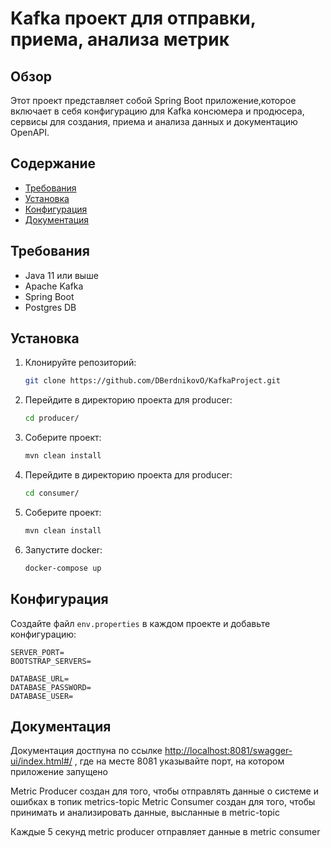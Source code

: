 # Kafka проект для отправки, приема, анализа метрик

## Обзор
Этот проект представляет собой Spring Boot приложение,которое включает в себя конфигурацию для Kafka консюмера и продюсера, сервисы для создания, приема и анализа данных и документацию OpenAPI.
## Содержание
- [Требования](#требования)
- [Установка](#установка)
- [Конфигурация](#конфигурация)
- [Документация](#документация)

## Требования
- Java 11 или выше
- Apache Kafka
- Spring Boot
- Postgres DB

## Установка
1. Клонируйте репозиторий:
    ```sh
    git clone https://github.com/DBerdnikovO/KafkaProject.git
    ```
2. Перейдите в директорию проекта для producer:
    ```sh
    cd producer/
    ```
3. Соберите проект:
    ```sh
    mvn clean install
    ```
4. Перейдите в директорию проекта для producer:
    ```sh
    cd consumer/
    ```
5. Соберите проект:
    ```sh
    mvn clean install
    ```
5. Запустите docker:
    ```sh
    docker-compose up
    ```

## Конфигурация
Создайте файл `env.properties` в каждом проекте и добавьте конфигурацию:

```properties
SERVER_PORT=
BOOTSTRAP_SERVERS=

DATABASE_URL=
DATABASE_PASSWORD=
DATABASE_USER=
```

## Документация
Документация достпуна по ссылке
[http://localhost:8081/swagger-ui/index.html#/](URL) , где на месте 8081 указывайте порт, на котором приложение запущено

Metric Producer создан для того, чтобы отправлять данные о системе и ошибках в топик metrics-topic
Metric Consumer создан для того, чтобы принимать и анализировать данные, высланные в metric-topic

Каждые 5 секунд metric producer отправляет данные в metric consumer

